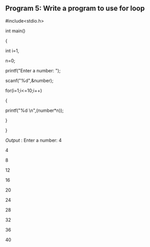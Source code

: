 ## Program 5: Write a program to use for loop
#include<stdio.h>

int main()

{

int i=1,

n=0;

printf("Enter a number: ");

scanf("%d",&number);

for(i=1;i<=10;i++)

{

printf("%d \n",(number*n));

}

}

*Output* : Enter a number: 4

4 

8 

12 

16 

20 

24 

28 

32 

36 

40 
